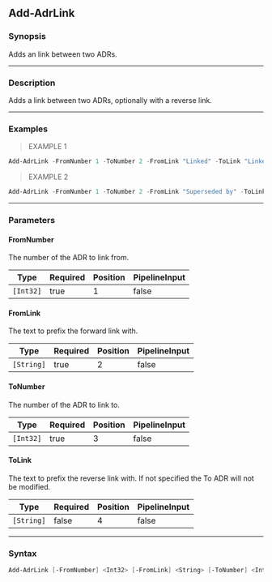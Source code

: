 Add-AdrLink
-----------

### Synopsis
Adds an link between two ADRs.

---

### Description

Adds a link between two ADRs, optionally with a reverse link.

---

### Examples
> EXAMPLE 1

```PowerShell
Add-AdrLink -FromNumber 1 -ToNumber 2 -FromLink "Linked" -ToLink "Linked"
```
> EXAMPLE 2

```PowerShell
Add-AdrLink -FromNumber 1 -ToNumber 2 -FromLink "Superseded by" -ToLink "Supersedes"
```

---

### Parameters
#### **FromNumber**
The number of the ADR to link from.

|Type     |Required|Position|PipelineInput|
|---------|--------|--------|-------------|
|`[Int32]`|true    |1       |false        |

#### **FromLink**
The text to prefix the forward link with.

|Type      |Required|Position|PipelineInput|
|----------|--------|--------|-------------|
|`[String]`|true    |2       |false        |

#### **ToNumber**
The number of the ADR to link to.

|Type     |Required|Position|PipelineInput|
|---------|--------|--------|-------------|
|`[Int32]`|true    |3       |false        |

#### **ToLink**
The text to prefix the reverse link with. If not specified the To ADR will not be modified.

|Type      |Required|Position|PipelineInput|
|----------|--------|--------|-------------|
|`[String]`|false   |4       |false        |

---

### Syntax
```PowerShell
Add-AdrLink [-FromNumber] <Int32> [-FromLink] <String> [-ToNumber] <Int32> [[-ToLink] <String>] [<CommonParameters>]
```
